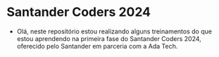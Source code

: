 # Santander Coders 2024

* Olá, neste repositório estou realizando alguns treinamentos do que estou aprendendo na primeira fase do Santander Coders 2024, oferecido pelo Santander em parceria com a Ada Tech.
